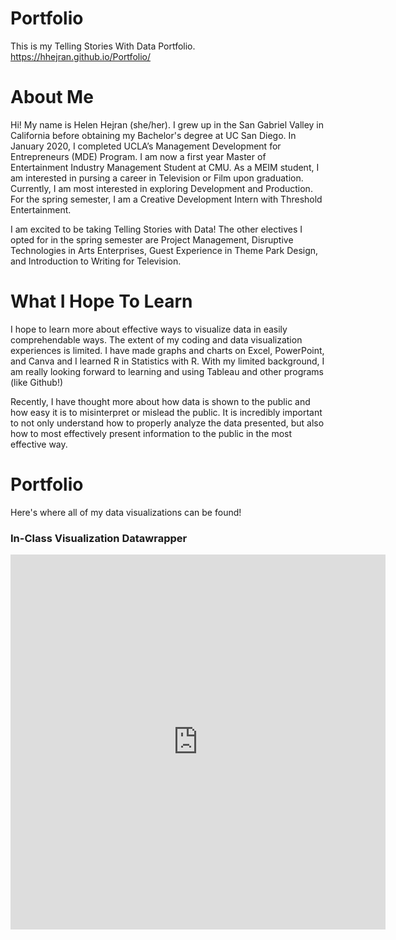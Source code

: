 # Portfolio
This is my Telling Stories With Data Portfolio.
https://hhejran.github.io/Portfolio/

# About Me
Hi! My name is Helen Hejran (she/her). I grew up in the San Gabriel Valley in California before obtaining my Bachelor's degree at UC San Diego. In January 2020, I completed UCLA’s Management Development for Entrepreneurs (MDE) Program. I am now a first year Master of Entertainment Industry Management Student at CMU. As a MEIM student, I am interested in pursing a career in Television or Film upon graduation. Currently, I am most interested in exploring Development and Production. For the spring semester, I am a Creative Development Intern with Threshold Entertainment. 

I am excited to be taking Telling Stories with Data! The other electives I opted for in the spring semester are Project Management, Disruptive Technologies in Arts Enterprises, Guest Experience in Theme Park Design, and Introduction to Writing for Television.

# What I Hope To Learn
I hope to learn more about effective ways to visualize data in easily comprehendable ways. The extent of my coding and data visualization experiences is limited. I have made graphs and charts on Excel, PowerPoint, and Canva and I learned R in Statistics with R. With my limited background, I am really looking forward to learning and using Tableau and other programs (like Github!)

Recently, I have thought more about how data is shown to the public and how easy it is to misinterpret or mislead the public. It is incredibly important to not only understand how to properly analyze the data presented, but also how to most effectively present information to the public in the most effective way. 

# Portfolio
Here's where all of my data visualizations can be found!

### In-Class Visualization Datawrapper

<iframe title="Pension Spending High in Brazil" aria-label="chart" id="datawrapper-chart-iXR5J" src="https://datawrapper.dwcdn.net/iXR5J/1/" scrolling="no" frameborder="0" style="border: none;" width="600" height="600"></iframe>

 
